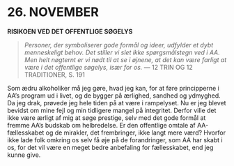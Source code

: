 # 26. NOVEMBER

**RISIKOEN VED DET OFFENTLIGE SØGELYS**

> *Personer, der symboliserer gode formål og ideer, udfylder et dybt menneskeligt behov. Det stiller vi slet ikke spørgsmålstegn ved i AA. Men helt nøgternt er vi nødt til at se i øjnene, at det kan være farligt at være i det offentlige søgelys, især for os.*
> — 12 TRIN OG 12 TRADITIONER, S. 191

Som ædru alkoholiker må jeg gøre, hvad jeg kan, for at føre principperne i AA’s program ud i livet, og de bygger på ærlighed, sandhed og ydmyghed. Da jeg drak, prøvede jeg hele tiden på at være i rampelyset. Nu er jeg blevet bevidst om mine fejl og min tidligere mangel på integritet. Derfor ville det ikke være ærligt af mig at søge prestige, selv med det gode formål at fremme AA’s budskab om helbredelse. Er den offentlige omtale af AA-fællesskabet og de mirakler, det frembringer, ikke langt mere værd? Hvorfor ikke lade folk omkring os selv få øje på de forandringer, som AA har skabt i os, for det vil være en meget bedre anbefaling for fællesskabet, end jeg kunne give.
